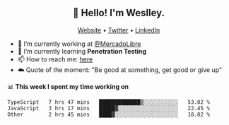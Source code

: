 <h2 align="center">👋 Hello! I'm Weslley.</h2>
<p align="center">
  <a href="http://weslleyneri.com.br">Website</a> •
  <a href="https://twitter.com/Weslley_Neri">Twitter</a> •
  <a href="https://www.linkedin.com/in/weslley-neri-3658908b">LinkedIn</a>
</p>


- 🔭 I’m currently working at [@MercadoLibre](https://github.com/mercadolibre)
- 🌱 I’m currently learning **Penetration Testing**
- 📫 How to reach me: [here](mailto:weslley39@gmail.com)
- ☁️ Quote of the moment: "Be good at something, get good or give up"

📊 **This week I spent my time working on**
<!--START_SECTION:waka-->

```text
TypeScript   7 hrs 47 mins   █████████████▒░░░░░░░░░░░   53.02 %
JavaScript   3 hrs 17 mins   █████▓░░░░░░░░░░░░░░░░░░░   22.45 %
Other        2 hrs 45 mins   ████▓░░░░░░░░░░░░░░░░░░░░   18.82 %
```

<!--END_SECTION:waka-->

<!-- Inspired by https://github.com/gruselhaus/gruselhaus -->